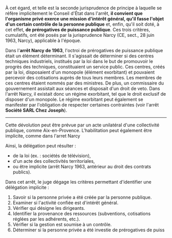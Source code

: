 À cet égard, et telle est la seconde jurisprudence de principe à laquelle se réfère implicitement le Conseil d'État dans l'arrêt, **il convient que l'organisme privé exerce une mission d'intérêt général, qu'il fasse l'objet d'un certain contrôle de la personne publique** et, enfin, qu'il soit doté, à cet effet, **de prérogatives de puissance publique**. Ces trois critères, cumulatifs, ont été posés par la jurisprudence Narcy (CE, sect., 28 juin 1963, Narcy), applicable à l'époque.

Dans l'**arrêt Narcy de 1963**, l'octroi de prérogatives de puissance publique était un élément déterminant. Il s'agissait de déterminer si des centres techniques industriels, institués par la loi dans le but de promouvoir le progrès des techniques, constituaient un service public. Ces centres, créés par la loi, disposaient d'un monopole (élément exorbitant) et pouvaient percevoir des cotisations auprès de tous leurs membres. Les membres de ces centres étaient nommés par des ministres. De plus, un commissaire du gouvernement assistait aux séances et disposait d'un droit de veto. Dans l'arrêt Narcy, il existait donc un régime exorbitant, tel que le droit exclusif de disposer d'un monopole. Le régime exorbitant peut également se manifester par l'obligation de respecter certaines contraintes (voir l'arrêt **Société SARL Chez Joseph**).

---
Cette dévolution peut être prévue par un acte unilatéral d'une collectivité publique, comme Aix-en-Provence. L'habilitation peut également être implicite, comme dans l'arret Narcy

Ainsi, la délégation peut résulter :
- de la loi (ex. : sociétés de télévision),
- d'un acte des collectivités territoriales,
- ou être implicite (arrêt Narcy 1963, antérieur au droit des contrats publics).

Dans cet arrêt, le juge dégage les critères permettant d'identifier une délégation implicite :
1. Savoir si la personne privée a été créée par la personne publique.
2. Examiner si l'activité confiée est d'intérêt général.
3. Vérifier qui désigne les dirigeants.
4. Identifier la provenance des ressources (subventions, cotisations réglées par les adhérents, etc.).
5. Vérifier si la gestion est soumise à un contrôle.
6. Déterminer si la personne privée a été investie de prérogatives de puiss